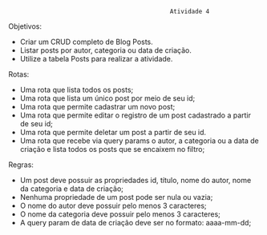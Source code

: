                                                  Atividade 4

Objetivos:

- Criar um CRUD completo de Blog Posts.
- Listar posts por autor, categoria ou data de criação.
- Utilize a tabela Posts para realizar a atividade.

Rotas:

- Uma rota que lista todos os posts;
- Uma rota que lista um único post por meio de seu id;
- Uma rota que permite cadastrar um novo post;
- Uma rota que permite editar o registro de um post cadastrado a partir de seu id;
- Uma rota que permite deletar um post a partir de seu id.
- Uma rota que recebe via query params o autor, a categoria ou a data de criação e lista todos os posts que se encaixem no filtro;

Regras:

- Um post deve possuir as propriedades id, título, nome do autor, nome da categoria e data de criação;
- Nenhuma propriedade de um post pode ser nula ou vazia;
- O nome do autor deve possuir pelo menos 3 caracteres;
- O nome da categoria deve possuir pelo menos 3 caracteres;
- A query param de data de criação deve ser no formato: aaaa-mm-dd;